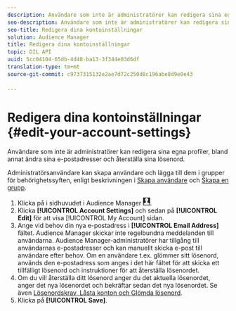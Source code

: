```yaml
---
description: Användare som inte är administratörer kan redigera sina egna profiler, bland annat ändra sina e-postadresser och återställa sina lösenord.
seo-description: Användare som inte är administratörer kan redigera sina egna profiler, bland annat ändra sina e-postadresser och återställa sina lösenord.
seo-title: Redigera dina kontoinställningar
solution: Audience Manager
title: Redigera dina kontoinställningar
topic: DIL API
uuid: 5cc04104-65db-4d48-ba13-3f344e03d6df
translation-type: tm+mt
source-git-commit: c9737315132e2ae7d72c250d8c196abe8d9e0e43

---
```



# Redigera dina kontoinställningar {#edit-your-account-settings}

Användare som inte är administratörer kan redigera sina egna profiler, bland annat ändra sina e-postadresser och återställa sina lösenord.

<!-- t_edit_account_settings.xml -->

Administratörsanvändare kan skapa användare och lägga till dem i grupper för behörighetssyften, enligt beskrivningen i [Skapa användare](../../features/administration/administration-overview.md#create-users) och [Skapa en grupp](../../features/administration/administration-overview.md#create-group).

1. Klicka på i sidhuvudet i Audience Manager ![](assets/icon_profile.png).
1. Klicka **[!UICONTROL Account Settings]** och sedan på **[!UICONTROL Edit]** för att visa [!UICONTROL My Account] sidan.
1. Ange vid behov din nya e-postadress i **[!UICONTROL Email Address]** fältet. Audience Manager skickar inte regelbundna meddelanden till användarna. Audience Manager-administratörer har tillgång till användarnas e-postadresser och kan manuellt skicka e-post till användare efter behov. Om en användare t.ex. glömmer sitt lösenord, används den e-postadress som anges i det här fältet för att skicka ett tillfälligt lösenord och instruktioner för att återställa lösenordet.
1. Om du vill återställa ditt lösenord anger du det aktuella lösenordet, anger det nya lösenordet och bekräftar sedan det nya lösenordet.
Se även [Lösenordskrav, Låsta konton och Glömda lösenord](../../reference/password-requirements.md).
1. Klicka på **[!UICONTROL Save]**.
